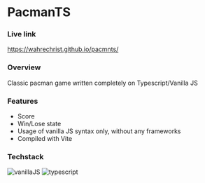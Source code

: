 # PacmanTS

### Live link
https://wahrechrist.github.io/pacmnts/

### Overview
Classic pacman game written completely on Typescript/Vanilla JS

### Features

- Score
- Win/Lose state
- Usage of vanilla JS syntax only, without any frameworks
- Compiled with Vite

### Techstack <br>
![vanillaJS](https://img.shields.io/static/v1?style=flat-square&label=+&logo=javascript&message=Javascript&color=E1E1E1) 
![typescript](https://img.shields.io/static/v1?style=flat-square&label=+&logo=typescript&message=Typescript&color=E1E1E1)

